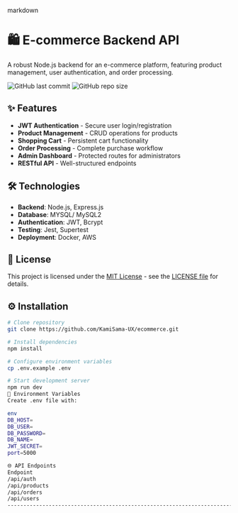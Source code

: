 markdown
# 🛍️ E-commerce Backend API

A robust Node.js backend for an e-commerce platform, featuring product management, user authentication, and order processing.

![GitHub last commit](https://img.shields.io/github/last-commit/KamiSama-UX/ecommerce)
![GitHub repo size](https://img.shields.io/github/repo-size/KamiSama-UX/ecommerce)

## ✨ Features
- **JWT Authentication** - Secure user login/registration
- **Product Management** - CRUD operations for products
- **Shopping Cart** - Persistent cart functionality
- **Order Processing** - Complete purchase workflow
- **Admin Dashboard** - Protected routes for administrators
- **RESTful API** - Well-structured endpoints

## 🛠️ Technologies
- **Backend**: Node.js, Express.js
- **Database**: MYSQL/ MySQL2
- **Authentication**: JWT, Bcrypt
- **Testing**: Jest, Supertest
- **Deployment**: Docker, AWS

## 📝 License
This project is licensed under the [MIT License](LICENSE) - see the [LICENSE file](LICENSE) for details.

## ⚙️ Installation
```bash
# Clone repository
git clone https://github.com/KamiSama-UX/ecommerce.git

# Install dependencies
npm install

# Configure environment variables
cp .env.example .env

# Start development server
npm run dev
📄 Environment Variables
Create .env file with:

env
DB_HOST=
DB_USER=
DB_PASSWORD=
DB_NAME=
JWT_SECRET=
port=5000

🌐 API Endpoints
Endpoint
/api/auth
/api/products
/api/orders
/api/users
-----------------------------------------------------------------------------